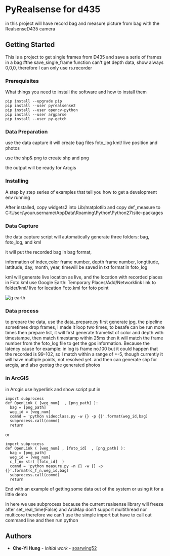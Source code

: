 # PyRealsense for d435

in this project will have record bag and measure picture from bag with the RealsenseD435 camera

## Getting Started

This is a project to get single frames from D435 and save a serie of frames in a bag
#the save_single_frame function can't get depth data, show always 0,0,0, therefore I can only use rs.recorder


### Prerequisites

What things you need to install the software and how to install them

```
pip install --upgrade pip
pip install --user pyrealsense2 
pip install --user opencv-python 
pip install --user argparse
pip install --user py-getch
```
### Data Preparation
use the data capture it will create 
bag files
foto_log
kml/ live position and photos

use the shp& png to create shp and png


the output will be ready for Arcgis


### Installing

A step by step series of examples that tell you how to get a development env running

After installed, copy widgets2 into Lib/matplotlib
and copy def_measure to C:\Users\yourusername\AppData\Roaming\Python\Python27\site-packages



### Data Capture

the data capture script will automatically generate three folders: bag, foto_log, and kml

it will put the recorded bag in bag format, 

information of index,color frame number, depth frame number, longtitude, lattitude, day, month, year, timewill be saved in txt format in foto_log

kml will generate live location as live, and the location with recorded places in Foto.kml
use Google Earth: Temporary Places/Add/Networklink link to folder/kml/ live for location Foto.kml for foto point

![g earth](https://github.com/soarwing52/RealsensePython/blob/master/examples/google%20earth.PNG?raw=true)

### Data process

to prepare the data, use the data_prepare.py
first generate jpg, the pipeline sometimes drop frames, I made it loop two times, to besafe can be run more times
then prepare list, it will first generate framelist of color and depth with timestampe, then match timestamp within 25ms
then it will match the frame number from the foto_log file to get the gps information.
Because the latency cause for example: in log is frame no.100 but it could happen that the recorded is 99-102, so I match within a range of +-5, though currently it will have multiple points, not resolved yet.
and then can generate shp for arcgis, and also geotag the generated photos

### in ArcGIS

in Arcgis use hyperlink and show script
put in 

```
import subprocess
def OpenLink ( [weg_num]  , [png_path] ):
  bag = [png_path] 
  weg_id = [weg_num] 
  comnd = 'python videoclass.py -w {} -p {}'.format(weg_id,bag)
  subprocess.call(comnd)
  return
```
or
```
import subprocess
def OpenLink ( [weg_num] , [foto_id]  , [png_path] ):
  bag = [png_path] 
  weg_id = [weg_num] 
  c_f_n= str( [foto_id]  )
  comnd = 'python measure.py -n {} -w {} -p {}'.format(c_f_n,weg_id,bag)
  subprocess.call(comnd)
  return
```
End with an example of getting some data out of the system or using it for a little demo

in here we use subprocess because the current realsense library will freeze after set_real_time(False)
and ArcMap don't support multithread nor multicore
therefore we can't use the simple import but have to call out command line and then run python

## Authors

* **Che-Yi Hung** - *Initial work* - [soarwing52](https://github.com/soarwing52)

